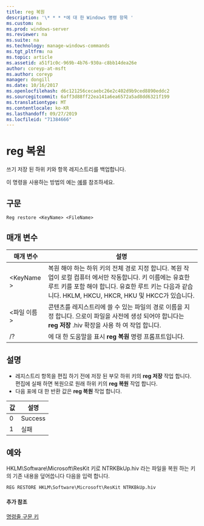 ```yaml
---
title: reg 복원
description: '\* * * *에 대 한 Windows 명령 항목 '
ms.custom: na
ms.prod: windows-server
ms.reviewer: na
ms.suite: na
ms.technology: manage-windows-commands
ms.tgt_pltfrm: na
ms.topic: article
ms.assetid: a51f1c0c-969b-4b76-930a-c8bb14dea26e
author: coreyp-at-msft
ms.author: coreyp
manager: dongill
ms.date: 10/16/2017
ms.openlocfilehash: d6c121256cecaebc26e2c402d9b9ced8890eddc2
ms.sourcegitcommit: 6aff3d88ff22ea141a6ea6572a5ad8dd6321f199
ms.translationtype: MT
ms.contentlocale: ko-KR
ms.lasthandoff: 09/27/2019
ms.locfileid: "71384666"
---
```

# <a name="reg-restore"></a>reg 복원



쓰기 저장 된 하위 키와 항목 레지스트리를 백업합니다.

이 명령을 사용하는 방법의 예는 [예](#BKMK_examples)를 참조하세요.

## <a name="syntax"></a>구문

```
Reg restore <KeyName> <FileName>
```

## <a name="parameters"></a>매개 변수

|매개 변수|설명|
|---------|-----------|
|\<KeyName >|복원 해야 하는 하위 키의 전체 경로 지정 합니다. 복원 작업이 로컬 컴퓨터 에서만 작동합니다. 키 이름에는 유효한 루트 키를 포함 해야 합니다. 유효한 루트 키는 다음과 같습니다. HKLM, HKCU, HKCR, HKU 및 HKCC가 있습니다.|
|\<파일 이름 >|콘텐츠를 레지스트리에 쓸 수 있는 파일의 경로 이름을 지정 합니다. 으로이 파일을 사전에 생성 되어야 합니다는 **reg 저장** .hiv 확장을 사용 하 여 작업 합니다.|
|/?|에 대 한 도움말을 표시 **reg 복원** 명령 프롬프트입니다.|

## <a name="remarks"></a>설명

-   레지스트리 항목을 편집 하기 전에 저장 된 부모 하위 키의 **reg 저장** 작업 합니다. 편집에 실패 하면 복원으로 원래 하위 키의 **reg 복원** 작업 합니다.
-   다음 표에 대 한 반환 값은 **reg 복원** 작업 합니다.

|값|설명|
|-----|-----------|
|0|Success|
|1|실패|

## <a name="BKMK_examples"></a>예와

HKLM\Software\Microsoft\ResKit 키로 NTRKBkUp.hiv 라는 파일을 복원 하는 키의 기존 내용을 덮어씁니다 다음을 입력 합니다.
```
REG RESTORE HKLM\Software\Microsoft\ResKit NTRKBkUp.hiv
```

#### <a name="additional-references"></a>추가 참조

[명령줄 구문 키](command-line-syntax-key.md)